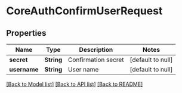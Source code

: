 # CoreAuthConfirmUserRequest

## Properties

Name | Type | Description | Notes
------------ | ------------- | ------------- | -------------
**secret** | **String** | Confirmation secret | [default to null]
**username** | **String** | User name | [default to null]

[[Back to Model list]](../README.md#documentation-for-models) [[Back to API list]](../README.md#documentation-for-api-endpoints) [[Back to README]](../README.md)


